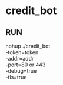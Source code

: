 # credit_bot

## RUN 

nohup ./credit_bot  
  -token=token  
  -addr=addr   
  -port=80 or 443  
  -debug=true  
  -tls=true
